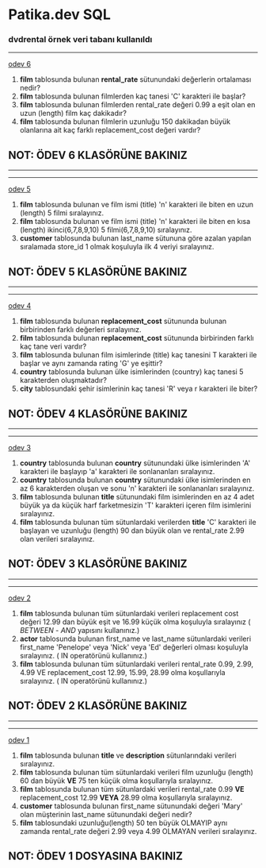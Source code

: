 # Patika.dev SQL 
### dvdrental örnek veri tabanı kullanıldı

---
[odev 6](https://user-images.githubusercontent.com/108357127/185667619-51c313e2-fc70-4566-878f-ece23b915dca.png)

1. **film** tablosunda bulunan **rental_rate** sütunundaki değerlerin ortalaması nedir?
2. **film** tablosunda bulunan filmlerden kaç tanesi 'C' karakteri ile başlar?
3. **film** tablosunda bulunan filmlerden rental_rate değeri 0.99 a eşit olan en uzun (length) film kaç dakikadır?
4. **film** tablosunda bulunan filmlerin uzunluğu 150 dakikadan büyük olanlarına ait kaç farklı replacement_cost değeri vardır?
## NOT: ÖDEV 6 KLASÖRÜNE BAKINIZ

-----
---
[odev 5](https://user-images.githubusercontent.com/108357127/185639918-a3afe8c3-f7a3-4943-b8f2-cdeea45cfd58.png)

1. **film** tablosunda bulunan ve film ismi (title) 'n' karakteri ile biten en uzun (length) 5 filmi sıralayınız.
2. **film** tablosunda bulunan ve film ismi (title) 'n' karakteri ile biten en kısa (length) ikinci(6,7,8,9,10) 5 filmi(6,7,8,9,10) sıralayınız.
3. **customer** tablosunda bulunan last_name sütununa göre azalan yapılan sıralamada store_id 1 olmak koşuluyla ilk 4 veriyi sıralayınız.
## NOT: ÖDEV 5 KLASÖRÜNE BAKINIZ
---
---
[odev 4](https://user-images.githubusercontent.com/108357127/185640110-31d609a4-2b59-4bdd-b87f-2f7d8dba5bde.png)

1. **film** tablosunda bulunan **replacement_cost** sütununda bulunan birbirinden farklı değerleri sıralayınız.
2. **film** tablosunda bulunan **replacement_cost** sütununda birbirinden farklı kaç tane veri vardır?
3. **film** tablosunda bulunan film isimlerinde (title) kaç tanesini T karakteri ile başlar ve aynı zamanda rating 'G' ye eşittir?
4. **country** tablosunda bulunan ülke isimlerinden (country) kaç tanesi 5 karakterden oluşmaktadır?
5. **city** tablosundaki şehir isimlerinin kaç tanesi 'R' veya r karakteri ile biter?
## NOT: ÖDEV 4 KLASÖRÜNE BAKINIZ

--------------------------------------------------------------------------------------
---
[odev 3](https://user-images.githubusercontent.com/108357127/185640307-ec61ae34-66da-41b3-8d6d-877d55397765.png)

1. **country** tablosunda bulunan **country** sütunundaki ülke isimlerinden 'A' karakteri ile başlayıp 'a' karakteri ile sonlananları sıralayınız.
2. **country** tablosunda bulunan **country** sütunundaki ülke isimlerinden en az 6 karakterden oluşan ve sonu 'n' karakteri ile sonlananları sıralayınız.
3. **film** tablosunda bulunan **title** sütunundaki film isimlerinden en az 4 adet büyük ya da küçük harf farketmesizin 'T' karakteri içeren film isimlerini sıralayınız.
4. **film** tablosunda bulunan tüm sütunlardaki verilerden **title** 'C' karakteri ile başlayan ve uzunluğu (length) 90 dan büyük olan ve rental_rate 2.99 olan verileri sıralayınız.
## NOT: ÖDEV 3 KLASÖRÜNE BAKINIZ 

-----------------------------------------------------------------------------------------------
---
[odev 2](https://user-images.githubusercontent.com/108357127/185640385-42ab869d-af4b-4cf8-8eb8-282b0d47ab82.png)

1. **film**  tablosunda bulunan tüm sütunlardaki verileri replacement cost değeri 12.99 dan büyük eşit ve 16.99 küçük olma koşuluyla sıralayınız ( *BETWEEN* - *AND* yapısını kullanınız.)
2. **actor** tablosunda bulunan first_name ve last_name sütunlardaki verileri first_name 'Penelope' veya 'Nick' veya 'Ed' değerleri olması koşuluyla sıralayınız. ( IN operatörünü kullanınız.)
3. **film**  tablosunda bulunan tüm sütunlardaki verileri rental_rate 0.99, 2.99, 4.99 VE replacement_cost 12.99, 15.99, 28.99 olma koşullarıyla sıralayınız. ( IN operatörünü kullanınız.)
## NOT: ÖDEV 2 KLASÖRÜNE BAKINIZ 

----------------------------------------------------------------------------------------------------------------------
---
[odev 1](https://user-images.githubusercontent.com/108357127/185640472-e9727083-d056-4c39-823e-5312ddb2d27c.png)

1. **film** tablosunda bulunan **title** ve **description** sütunlarındaki verileri sıralayınız.
2. **film** tablosunda bulunan tüm sütunlardaki verileri film uzunluğu (length) 60 dan büyük **VE** 75 ten küçük olma koşullarıyla sıralayınız.
3. **film** tablosunda bulunan tüm sütunlardaki verileri rental_rate 0.99 **VE** replacement_cost 12.99 **VEYA** 28.99 olma koşullarıyla sıralayınız.
4. **customer** tablosunda bulunan first_name sütunundaki değeri 'Mary' olan müşterinin last_name sütunundaki değeri nedir?
5. **film** tablosundaki uzunluğu(length) 50 ten büyük OLMAYIP aynı zamanda rental_rate değeri 2.99 veya 4.99 OLMAYAN verileri sıralayınız.
## NOT: ÖDEV 1 DOSYASINA BAKINIZ 
